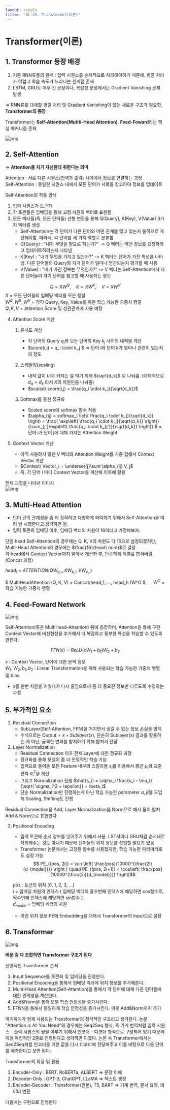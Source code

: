 ```yaml
---
layout: single
title:  "DL-15. Transformer(이론)"
---
```


# Transformer(이론)

## 1. Transformer 등장 배경
 1. 기존 RNN류들의 한계 : 입력 시퀀스를 순차적으로 처리해야하기 때문에, 병렬 처리가 어렵고 학습 속도가 느리다는 한계점 존재  
 2. LSTM, GRU도 매우 긴 문장이나, 복잡한 문장에서는 Gradient Vanishing 문제 발생

$\Rightarrow$ RNN류를 대체할 병렬 처리 및 Gradient Vanishing이 없는 새로운 구조가 필요함. **Transformer의 등장**  

Transformer는 **Self-Attention(Mutlti-Head Attention)**,  **Feed-Foward**라는 핵심 메커니즘 존재

![png](/assets/images/DL-15-image-2.png)

## 2. Self-Attention
=> **Attention을 자기 자신한테 취한다는 의미**  

Attention : 서로 다른 시퀀스(입력과 출력) 사이에서 정보를 연결하는 과정  
Self-Attention : 동일한 시퀀스 내에서 모든 단어가 서로를 참고하여 정보를 업데이트

Self Attention의 작동 방식
1. 입력 시퀀스가 토큰화
2. 각 토큰들은 임베딩을 통해 고정 차원의 벡터로 표현됨
3. 모든 벡터들(즉, 모든 단어들) 선형 변환을 통해 Q(Query), K(Key), V(Value) 3가지 벡터를 생성
    - Self-Attention는 각 단어가 다른 단어와 어떤 관계를 맺고 있는지 동적으로 계산해야함. 따라서, 각 단어를 세 가지 역할로 분류함
    - Q(Query) : "내가 무엇을 필요로 하는가?" -> Q 벡터는 어떤 정보를 요청하려고 업데이트하려는지 나타냄
    - K(Key) : "내가 무엇을 가지고 있는가?" -> K 벡터는 단어가 가진 특성을 나타냄. 다른 단어들의 Query와 자기 단어가 얼마나 연관되는지 평가할 때 사용
    - V(Value) : "내가 가진 정보는 무엇인가?" -> V 벡터는 Self-Attention에서 다른 단어들이 자기 단어를 참고할 때 사용하는 정보

$$ Q = XW^Q,\quad K = XW^K,\quad V = XW^V $$ 
 $X$  = 모든 단어들의 임베딩 벡터를 모은 행렬  
 $W^Q, W^K, W^V$ = 각각 Query, Key, Value를 위한 학습 가능한 가중치 행렬  
 $Q, K, V$ = Attention Score 및 상관관계에 사용 예정

4. Attention Score 계산
    1. 유사도 계산
        - 각 단어의 Query $q_i$와 모든 단어의 Key $k_j$ 사이의 내적을 계산
        - $score(i,j) = q_i \cdot k_j $ => 단어 i와 단어 k가 얼마나 관련이 있는지의 정도

    2. 스케일링(scaling)
        - 내적 값이 너무 커지는 걸 막기 위해 $\sqrt{d_k}$ 로 나눠줌. (대체적으로 $d_q = d_k$ 라서 $K$의 차원만큼 나눠줌)
        - $scaled\ score(i,j) = \frac{q_i \cdot k_j}{\sqrt{d_k}}$
    3. Softmax를 통한 정규화
        - Scaled score에 softmax 함수 적용
        - $\alpha_{ij} = softmax_j \left( \frac{q_i \cdot k_j}{\sqrt{d_k}} \right) = \frac{ \exp\left( \frac{q_i \cdot k_j}{\sqrt{d_k}} \right)}{\sum_{j'}\exp\left( \frac{q_i \cdot k_{j'}}{\sqrt{d_k}} \right)} $ = 단어 i가 단어 j에 대해 가지는 Attention Weight

5. Context Vector 계산
    - 아직 사용하지 않은 V 벡터와 Attention Weight를 가중 합해서 Context Vector 계산
    - $Context\ Vector_i = \underset{j}\sum \alpha_{ij} V_j$ 
    - 즉, 각 단어 i 마다 Context Vector를 계산해 이후에 활용

전체 과정을 나타낸 이미지  
![png](/assets/images/DL-15-image.png)

## 3. Multi-Head Attention
- 단어 간의 관계성을 좀 더 정확하고 다양하게 파악하기 위해서 Self-Attention을 여러 번 시행한다고 생각하면 됨.
- 입력 토큰의 임베딩 이후, 임베딩 벡터의 차원이 16이라고 가정해보자.

단일 head Self-Attention의 경우에는 Q, K, V의 차원도 다 16으로 설정되겠지만, Multi-Head Attention의 경우에는 $\frac{16}{head\ num}$로 결정  
각 head에서 Context Vector까지 알아서 계산한 후, 단순하게 직렬로 합쳐버림(Concat 과정)  

$head_i = ATTENTION({QW}_{q,i} , {KW}_{k,i}, {VW}_{v,i})$  

$ MultiHeadAttention (Q, K, V) = Concat(head_1, ..., head_h )W^O $,   $\quad W^O$ = 학습 가능한 가중치 행렬 


## 4. Feed-Foward Network

![png](/assets/images/DL-15-image-3.png)

Self-Attention(혹은 MultiHead-Attention) 뒤에 등장하며, Attention을 통해 구한 Context Vector에 비선형성을 추가해서 더 복잡하고 풍부한 특성을 학습할 수 있도록 만든다.



$$ FFN(x) = ReLU(xW_1 + b_1)W_2 + b_2$$

$x$ : Context Vector, 단어에 대한 문맥 정보  
$W_1, W_2, b_1, b_2$ : Linear Transformation을 위해 사용되는 학습 가능한 가중치 행렬 및 bias

- x를 한번 차원을 키웠다가 다시 줄임으로써 좀 더 중요한 정보만 다루도록 수정하는 과정

## 5. 부가적인 요소

1. Residual Connection
    - SubLayer(Self-Attention, FFN)을 거치면서 생길 수 있는 정보 손실을 방지
    - 수식으로는 $Output = x + Sublayer(x)$, 단순히 Sublayer(x) 결과를 활용하는 게 아닌, 급격한 변화를 방지하기 위해 합쳐서 전달
2. Layer Normalization 
    - Residual Connection 이후 전체 Layer에 대한 정규화 과정
    - 정규화를 통해 모델이 좀 더 안정적인 학습 가능
    - 입력으로 들어온 모든 Feature 내부의 스칼라들 $s_i$를 이용해서 평균 $\mu_i$와 표준편차 $\sigma_i^2$을 계산
    - 그리고 Normalization 진행 $\hat{s_i} = \alpha_i \frac{s_i - \mu_i}{\sqrt{ \sigma_i^2 + \epsilon}} + \beta_i$
    - 단순 Normalization만 진행하는게 아닌 학습 가능한 parameter $\alpha, \beta$를 도입해 Scaling, Shifting도 진행  

Residual Connection을 Add, Layer Normalization을 Norm으로 해서 둘이 합쳐 Add & Norm으로 표현한다.  

3. Positional Encoding 
    - 입력 토큰에 순서 정보를 넣어주기 위해서 사용. LSTM이나 GRU처럼 순서대로 처리해주는 것도 아니기 때문에 단어들의 위치 정보를 삽입할 필요가 있음
    - Transformer 논문에서는 고정된 함수를 사용했지만, 학습 가능한 파라미터로도 설정 가능
      $$ PE_{(pos, 2i)} = \sin \left( \frac{pos}{10000^{\frac{2i}{d_{model}}}} \right ) \quad PE_{(pos, 2i+1)} = \cos\left( \frac{pos}{10000^{\frac{2i}{d_{model}}}} \right)$$  
    
    pos : 토큰의 위치 (0, 1, 2, 3, ...)   
    i = 임베딩 차원의 인덱스 ( 임베딩 벡터의 홀수번째 인덱스에 해당하면 cos함수로, 짝수번째 인덱스에 해당하면 sin함수 )  
    $d_{model}$ = 임베딩 벡터의 차원  
    - 이런 위치 정보 PE에 Embedding을 더해서 Transformer의 Input으로 설정


## 6. Transformer

![png](/assets/images/DL-15-image-4.png)

**배운 걸 다 조합하면 Transformer 구조가 된다**

전반적인 Transformer 순서
1. Input Sequence를 토큰화 및 임베딩을 진행한다.
2. Positional Encoding을 통해서 임베딩 벡터에 위치 정보를 추가해준다.
3. Multi-Head Attention(Self-Attention)을 통해서 각 단어에 대해 다른 단어들에 대한 관계성을 계산한다.
4. Add&Norm을 통해 모델 학습 안정성을 증가시킨다.
5. FFNN을 통해서 동일하게 학습 안정성을 증가시킨다. 이후 Add&Norm까지 추가

여기까지가 현재 사용되는 Transformer의 정석적인 구조라고 생각한다. 논문 "Attention is All You Need"의 경우에는 Seq2Seq 형식, 즉 기계 번역처럼 입력 시퀀스 - 출력 시퀀스의 쌍을 이루기 위해서 인코더 - 디코더 형식으로 구성되어 있기 때문에 이걸 독립적인 2줄로 진행된다고 생각하면 되겠다. 논문 속 Transformer에서는 Seq2Seq처럼 인코더를 거친 값을 다시 디코더에 전달해주고 이를 바탕으로 다음 단어를 예측한다고 보면 된다.

Transformer의 확장 및 활용
1. Encoder-Only : BERT, RoBERTa, ALBERT         => 문장 이해
2. Decoder-Only : GPT-3, ChatGPT, LLaMA         => 텍스트 생성
3. Encoder-Decoder : Transformer(원본), T5, BART => 기계 번역, 문서 요약, 데이터 변환

다음에는 구현으로 진행한다
